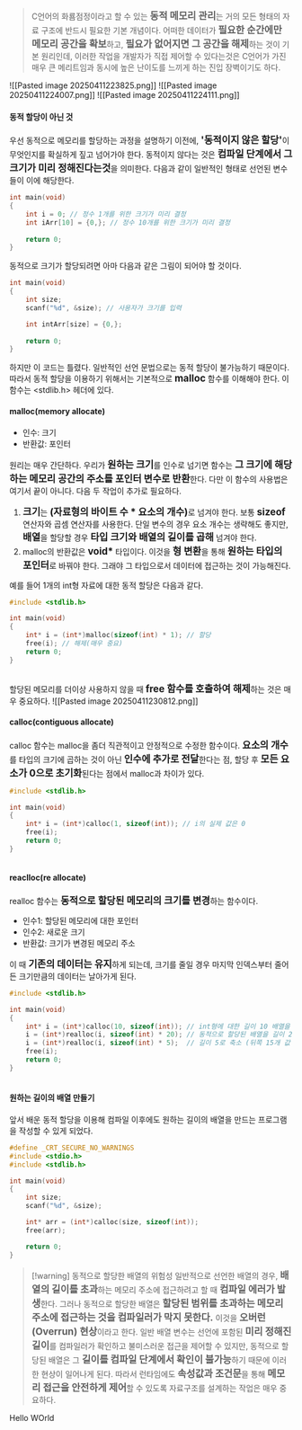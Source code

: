 
>C언어의 화룜점정이라고 할 수 있는 <span style="font-size:17px; font-weight:bold">동적 메모리 관리</span>는 거의 모든 형태의 자료 구조에 반드시 필요한 기본 개념이다. 어떠한 데이터가 <span style="font-size:17px; font-weight:bold">필요한 순간에만 메모리 공간을 확보</span>하고, <span style="font-size:17px; font-weight:bold">필요가 없어지면 그 공간을 해제</span>하는 것이 기본 원리인데, 이러한 작업을 개발자가 직접 제어할 수 있다는것은 C언어가 가진 매우 큰 메리트임과 동시에 높은 난이도를 느끼게 하는 진입 장벽이기도 하다.

![[Pasted image 20250411223825.png]]
![[Pasted image 20250411224007.png]]
![[Pasted image 20250411224111.png]]

#### 동적 할당이 아닌 것
우선 동적으로 메모리를 할당하는 과정을 설명하기 이전에, <span style="font-size:17px; font-weight:bold">'동적이지 않은 할당'</span>이 무엇인지를 확실하게 짚고 넘어가야 한다. 동적이지 않다는 것은 <span style="font-size:17px; font-weight:bold">컴파일 단계에서 그 크기가 미리 정해진다는것</span>을 의미한다. 다음과 같이 일반적인 형태로 선언된  변수들이 이에 해당한다.
```c
int main(void)
{
	int i = 0; // 정수 1개를 위한 크기가 미리 결정
	int iArr[10] = {0,}; // 정수 10개를 위한 크기가 미리 결정
	
	return 0;
}
```

동적으로 크기가 할당되려면 아마 다음과 같은 그림이 되어야 할 것이다.
```c
int main(void)
{
	int size;
	scanf("%d", &size); // 사용자가 크기를 입력

	int intArr[size] = {0,};
	
	return 0;
}
```
하지만 이 코드는 틀렸다. 일반적인 선언 문법으로는 동적 할당이 불가능하기 때문이다. 따라서 동적 할당을 이용하기 위해서는 기본적으로 <span style="font-size:17px; font-weight:bold">malloc</span> 함수를 이해해야 한다. 이 함수는 \<stdlib.h\> 헤더에 있다.
#### malloc(memory allocate)
- 인수: 크기
- 반환값: 포인터

원리는 매우 간단하다. 우리가 <span style="font-size:17px; font-weight:bold">원하는 크기</span>를 인수로 넘기면 함수는 <span style="font-size:17px; font-weight:bold">그 크기에 해당하는 메모리 공간의 주소를 포인터 변수로 반환</span>한다. 다만 이 함수의 사용법은 여기서 끝이 아니다. 다음 두 작업이 추가로 필요하다.
1. <span style="font-size:17px; font-weight:bold">크기</span>는 <span style="font-size:17px; font-weight:bold">(자료형의 바이트 수 \* 요소의 개수)</span>로 넘겨야 한다. 보통 <span style="font-size:17px; font-weight:bold">sizeof</span> 연산자와 곱셈 연산자를 사용한다. 단일 변수의 경우 요소 개수는 생략해도 좋지만, <span style="font-size:17px; font-weight:bold">배열</span>을 할당할 경우 <span style="font-size:17px; font-weight:bold">타입 크기와 배열의 길이를 곱해</span> 넘겨야 한다.
2. malloc의 반환값은 <span style="font-size:17px; font-weight:bold">void*</span> 타입이다. 이것을 <span style="font-size:17px; font-weight:bold">형 변환</span>을 통해 <span style="font-size:17px; font-weight:bold">원하는 타입의 포인터</span>로 바꿔야 한다. 그래야 그 타입으로서 데이터에 접근하는 것이 가능해진다.

예를 들어 1개의 int형 자료에 대한 동적 할당은 다음과 같다.
```c
#include <stdlib.h>

int main(void)
{
	int* i = (int*)malloc(sizeof(int) * 1); // 할당
	free(i); // 해제(매우 중요)
	return 0;
}
	
```
할당된 메모리를 더이상 사용하지 않을 때 <span style="font-size:17px; font-weight:bold">free 함수를 호출하여 해제</span>하는 것은 매우 중요하다.
![[Pasted image 20250411230812.png]]

#### calloc(contiguous allocate)
calloc 함수는 malloc을 좀더 직관적이고 안정적으로 수정한 함수이다. <span style="font-size:17px; font-weight:bold">요소의 개수</span>를 타입의 크기에 곱하는 것이 아닌 <span style="font-size:17px; font-weight:bold">인수에 추가로 전달</span>한다는 점, 할당 후 <span style="font-size:17px; font-weight:bold">모든 요소가 0으로 초기화</span>된다는 점에서 malloc과 차이가 있다.
```c
#include <stdlib.h>

int main(void)
{
	int* i = (int*)calloc(1, sizeof(int)); // i의 실제 값은 0
	free(i);
	return 0;
}
	
```
#### reaclloc(re allocate)
realloc 함수는 <span style="font-size:17px; font-weight:bold">동적으로 할당된 메모리의 크기를 변경</span>하는 함수이다. 
- 인수1: 할당된 메모리에 대한 포인터
- 인수2: 새로운 크기 
- 반환값: 크기가 변경된 메모리 주소

이 때 <span style="font-size:17px; font-weight:bold">기존의 데이터는 유지</span>하게 되는데, 크기를 줄일 경우 마지막 인덱스부터 줄어든 크기만큼의 데이터는 날아가게 된다.
```c
#include <stdlib.h>

int main(void)
{
	int* i = (int*)calloc(10, sizeof(int)); // int형에 대한 길이 10 배열을 동적 할당
	i = (int*)realloc(i, sizeof(int) * 20); // 동적으로 할당된 배열을 길이 20으로 증가
	i = (int*)realloc(i, sizeof(int) * 5);  // 길이 5로 축소 (뒤쪽 15개 값 사라짐)
	free(i);
	return 0;
}
	
```

#### 원하는 길이의 배열 만들기

앞서 배운 동적 할당을 이용해 컴파일 이후에도 원하는 길이의 배열을 만드는 프로그램을 작성할 수 있게 되었다.
```c
#define _CRT_SECURE_NO_WARNINGS
#include <stdio.h>
#include <stdlib.h>

int main(void)
{
	int size;
	scanf("%d", &size);

	int* arr = (int*)calloc(size, sizeof(int));
	free(arr);

	return 0;
}
```
>[!warning] 동적으로 할당한 배열의 위험성
>일반적으로 선언한 배열의 경우, <span style="font-size:17px; font-weight:bold">배열의 길이를 초과</span>하는 메모리 주소에 접근하려고 할 때 <span style="font-size:17px; font-weight:bold">컴파일 에러가 발생</span>한다. 그러나 동적으로 할당한 배열은 <span style="font-size:17px; font-weight:bold">할당된 범위를 초과하는 메모리 주소에 접근하는 것을 컴파일러가 막지 못한다.</span> 이것을 <span style="font-size:17px; font-weight:bold">오버런(Overrun) 현상</span>이라고 한다.
>일반 배열 변수는 선언에 포함된 <span style="font-size:17px; font-weight:bold">미리 정해진 길이</span>를 컴파일러가 확인하고 불미스러운 접근을 제어할 수 있지만, 동적으로 할당된 배열은 그 <span style="font-size:17px; font-weight:bold">길이를 컴파일 단계에서 확인이 불가능</span>하기 때문에 이러한 현상이 일어나게 된다. 따라서 런타임에도 <span style="font-size:17px; font-weight:bold">속성값과 조건문</span>을 통해 <span style="font-size:17px; font-weight:bold">메모리 접근을 안전하게 제어</span>할 수 있도록 자료구조를 설계하는 작업은 매우 중요하다.


Hello WOrld